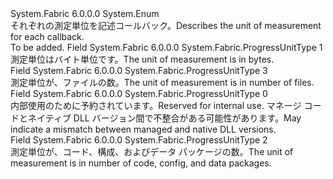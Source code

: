 <Type Name="ProgressUnitType" FullName="System.Fabric.ProgressUnitType">
  <TypeSignature Language="C#" Value="public enum ProgressUnitType" />
  <TypeSignature Language="ILAsm" Value=".class public auto ansi sealed ProgressUnitType extends System.Enum" />
  <TypeSignature Language="DocId" Value="T:System.Fabric.ProgressUnitType" />
  <TypeSignature Language="VB.NET" Value="Public Enum ProgressUnitType" />
  <TypeSignature Language="F#" Value="type ProgressUnitType = " />
  <AssemblyInfo>
    <AssemblyName>System.Fabric</AssemblyName>
    <AssemblyVersion>6.0.0.0</AssemblyVersion>
  </AssemblyInfo>
  <Base>
    <BaseTypeName>System.Enum</BaseTypeName>
  </Base>
  <Docs>
    <summary>
            <span data-ttu-id="84dee-101">それぞれの測定単位を記述<see cref="M:System.Fabric.IImageStoreProgressHandler.UpdateProgress(System.Int64,System.Int64,System.Fabric.ProgressUnitType)" />コールバック。</span><span class="sxs-lookup"><span data-stu-id="84dee-101">Describes the unit of measurement for each <see cref="M:System.Fabric.IImageStoreProgressHandler.UpdateProgress(System.Int64,System.Int64,System.Fabric.ProgressUnitType)" /> callback.</span></span>
            </summary>
    <remarks>To be added.</remarks>
  </Docs>
  <Members>
    <Member MemberName="Bytes">
      <MemberSignature Language="C#" Value="Bytes" />
      <MemberSignature Language="ILAsm" Value=".field public static literal valuetype System.Fabric.ProgressUnitType Bytes = int32(1)" />
      <MemberSignature Language="DocId" Value="F:System.Fabric.ProgressUnitType.Bytes" />
      <MemberSignature Language="VB.NET" Value="Bytes" />
      <MemberSignature Language="F#" Value="Bytes = 1" Usage="System.Fabric.ProgressUnitType.Bytes" />
      <MemberType>Field</MemberType>
      <AssemblyInfo>
        <AssemblyName>System.Fabric</AssemblyName>
        <AssemblyVersion>6.0.0.0</AssemblyVersion>
      </AssemblyInfo>
      <ReturnValue>
        <ReturnType>System.Fabric.ProgressUnitType</ReturnType>
      </ReturnValue>
      <MemberValue>1</MemberValue>
      <Docs>
        <summary>
            <span data-ttu-id="84dee-102">測定単位はバイト単位です。</span><span class="sxs-lookup"><span data-stu-id="84dee-102">The unit of measurement is in bytes.</span></span>
            </summary>
      </Docs>
    </Member>
    <Member MemberName="Files">
      <MemberSignature Language="C#" Value="Files" />
      <MemberSignature Language="ILAsm" Value=".field public static literal valuetype System.Fabric.ProgressUnitType Files = int32(3)" />
      <MemberSignature Language="DocId" Value="F:System.Fabric.ProgressUnitType.Files" />
      <MemberSignature Language="VB.NET" Value="Files" />
      <MemberSignature Language="F#" Value="Files = 3" Usage="System.Fabric.ProgressUnitType.Files" />
      <MemberType>Field</MemberType>
      <AssemblyInfo>
        <AssemblyName>System.Fabric</AssemblyName>
        <AssemblyVersion>6.0.0.0</AssemblyVersion>
      </AssemblyInfo>
      <ReturnValue>
        <ReturnType>System.Fabric.ProgressUnitType</ReturnType>
      </ReturnValue>
      <MemberValue>3</MemberValue>
      <Docs>
        <summary>
            <span data-ttu-id="84dee-103">測定単位が、ファイルの数。</span><span class="sxs-lookup"><span data-stu-id="84dee-103">The unit of measurement is in number of files.</span></span>
            </summary>
      </Docs>
    </Member>
    <Member MemberName="Invalid">
      <MemberSignature Language="C#" Value="Invalid" />
      <MemberSignature Language="ILAsm" Value=".field public static literal valuetype System.Fabric.ProgressUnitType Invalid = int32(0)" />
      <MemberSignature Language="DocId" Value="F:System.Fabric.ProgressUnitType.Invalid" />
      <MemberSignature Language="VB.NET" Value="Invalid" />
      <MemberSignature Language="F#" Value="Invalid = 0" Usage="System.Fabric.ProgressUnitType.Invalid" />
      <MemberType>Field</MemberType>
      <AssemblyInfo>
        <AssemblyName>System.Fabric</AssemblyName>
        <AssemblyVersion>6.0.0.0</AssemblyVersion>
      </AssemblyInfo>
      <ReturnValue>
        <ReturnType>System.Fabric.ProgressUnitType</ReturnType>
      </ReturnValue>
      <MemberValue>0</MemberValue>
      <Docs>
        <summary>
            <span data-ttu-id="84dee-104">内部使用のために予約されています。</span><span class="sxs-lookup"><span data-stu-id="84dee-104">Reserved for internal use.</span></span> <span data-ttu-id="84dee-105">マネージ コードとネイティブ DLL バージョン間で不整合がある可能性があります。</span><span class="sxs-lookup"><span data-stu-id="84dee-105">May indicate a mismatch between managed and native DLL versions.</span></span>
            </summary>
      </Docs>
    </Member>
    <Member MemberName="ServiceSubPackages">
      <MemberSignature Language="C#" Value="ServiceSubPackages" />
      <MemberSignature Language="ILAsm" Value=".field public static literal valuetype System.Fabric.ProgressUnitType ServiceSubPackages = int32(2)" />
      <MemberSignature Language="DocId" Value="F:System.Fabric.ProgressUnitType.ServiceSubPackages" />
      <MemberSignature Language="VB.NET" Value="ServiceSubPackages" />
      <MemberSignature Language="F#" Value="ServiceSubPackages = 2" Usage="System.Fabric.ProgressUnitType.ServiceSubPackages" />
      <MemberType>Field</MemberType>
      <AssemblyInfo>
        <AssemblyName>System.Fabric</AssemblyName>
        <AssemblyVersion>6.0.0.0</AssemblyVersion>
      </AssemblyInfo>
      <ReturnValue>
        <ReturnType>System.Fabric.ProgressUnitType</ReturnType>
      </ReturnValue>
      <MemberValue>2</MemberValue>
      <Docs>
        <summary>
            <span data-ttu-id="84dee-106">測定単位が、コード、構成、およびデータ パッケージの数。</span><span class="sxs-lookup"><span data-stu-id="84dee-106">The unit of measurement is in number of code, config, and data packages.</span></span>
            </summary>
      </Docs>
    </Member>
  </Members>
</Type>